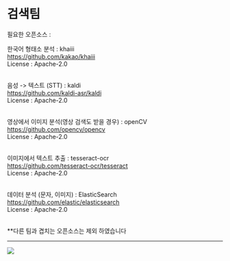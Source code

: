 # 검색팀
필요한 오픈소스 :

한국어 형태소 분석 : khaiii<br/>
https://github.com/kakao/khaiii<br/>
License : Apache-2.0<br/><br/>

음성 -> 텍스트 (STT) : kaldi<br/>
https://github.com/kaldi-asr/kaldi<br/>
License : Apache-2.0<br/><br/>

영상에서 이미지 분석(영상 검색도 받을 경우) : openCV<br/>
https://github.com/opencv/opencv<br/>
License : Apache-2.0<br/><br/>

이미지에서 텍스트 추출 : tesseract-ocr<br/>
https://github.com/tesseract-ocr/tesseract<br/>
License : Apache-2.0<br/><br/>

데이터 분석 (문자, 이미지) : ElasticSearch<br/>
https://github.com/elastic/elasticsearch<br/>
License : Apache-2.0<br/><br/>

**다른 팀과 겹치는 오픈소스는 제외 하였습니다

<hr/>





<img src="https://user-images.githubusercontent.com/87457244/201527865-b6dac939-2659-43d2-8afd-b3c5812d51c7.jpg"/>


